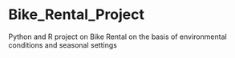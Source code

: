 # Bike_Rental_Project
Python and R project on Bike Rental on the basis of environmental conditions and seasonal settings
